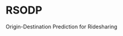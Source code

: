 # RSODP
Origin-Destination Prediction for Ridesharing

<br>

<!-- ## I. Introduction

This repository is created for an undergraduate final project which studies the prediction models for Ridesharing use cases. Ridesharing is a blooming service in which passengers share their rides for a variety of purposes (fewer route costs for vehicles, better experiences for passengers, etc). In recent years, researchers have focused largely on traffic forecasting and predictions in order to benefit transportation planning as well as environmental protection. In the case of ridesharing, the most popular topic is Origin-Destination (OD) prediction which intends to predict future passenger demands for better vehicle assignment. In this repository, we will research on the latest designs of OD prediction model for ridesharing system and try to learn the common practice among all for extension. We further extend [Gallat](https://arxiv.org/pdf/2101.00752.pdf) as GallatExt for better performance on solving RSODP.

<br>

## II. Problem Instance

Given a request sequence <img src="https://render.githubusercontent.com/render/math?math=R = [r_0, r_1, \dots, r_{n - 1}]"> of <img src="https://render.githubusercontent.com/render/math?math=n"> requests, where one certain request <img src="https://render.githubusercontent.com/render/math?math=r_i = (t_{r_i}, v_{s_i}, v_{d_i}, n_i)"> stores the request time <img src="https://render.githubusercontent.com/render/math?math=t_{r_i}">, the source and destination coordinates <img src="https://render.githubusercontent.com/render/math?math=v_{s_i} = (lat_{s_i}, lng_{s_i})">, <img src="https://render.githubusercontent.com/render/math?math=v_{d_i} = (lat_{d_i}, lng_{d_i})">, the volume (i.e., number of passengers) of the request <img src="https://render.githubusercontent.com/render/math?math=n_i">, RSODP intends to predict the future requests <img src="https://render.githubusercontent.com/render/math?math=\hat{R}">.

<br>

## III. Data

-   [New York Yellow Taxi Trip Data (2016)](https://www.kaggle.com/vishnurapps/newyork-taxi-demand)
-   [Washington DC Taxi Trips (2017)](https://www.kaggle.com/bvc5283/dc-taxi-trips)

The data has been preprocessed to keep only the information we need. The format of data file is as follow:

```pseudocode
[request time], [src lat], [src lng], [dst lat], [dst lng], [volume]
2021-03-15 07:15:00, 40.7698135375976, -73.9767456054687, 40.7461280822753, -74.0042648315429, 2
[...]
```

<br>

## IV. Model

Our model is named as **RefGaaRN** (in the code it is *GallatExt* since it is an extension version of [Gallat](https://arxiv.org/pdf/2101.00752.pdf)). Other model structures for comparison are listed below.

### Baseline

#### <img src="https://render.githubusercontent.com/render/math?math=HA^{%2b}"> (Historical Average)

Historical Average is the very baseline method which computes the average of the historical demands from the previous time slots. Three versions of HA are tested using different temporal features settings, with <img src="https://render.githubusercontent.com/render/math?math=HA^{%2b}"> using all four (tendency, periodicity and two miscellaneous), HAt using only tendency and HAp using only periodicity.

#### AR (Auto-Regressive)

AR (Auto-regressive) model. Here we uses a simple feed-forward network which calculates a weighted sum of the historical data.

<br>

### Other Models

#### LSTNet

uses a short-term convolution and a GRU to aggregate temporal features, along with an attention block to leverage the historical records along tendency.

#### GCRN

uses graph convolution to extract spatial features and LSTM to extract temporal features along tendency.

#### GEML

uses pre-weighted GAT to extract spatial features and periodic-skip LSTM to extract temporal features along periodicity.

#### Gallat

uses pre-weighted GAT to extract spatial features and Scaled Dot-Product Attention to extract temporal features along both tendency and periodicity. 

<br>

### Variant

#### RefGaaRN-NoTune

inherits the design of the transferring layer in Gallat, meaning there is no tuning with references.

#### RefGaaRN-Concat

uses concatenation as the aggregation scheme in both spatial and temporal layer.

#### RefGaaRN-WSum

uses another tuning approach - weighted sum which adds the results from the attention layers and those from the baseline algorithm together with scaling weights specified.

#### RefGaaRN-Shift

uses another tuning approach - shifting (sum) which adds the results from the attention layers and those from the baseline algorithm together.

<br>

## V. Experiment

### Metrics

For most papers focusing on this area, there are three classic metrics for evaluation generally, i.e., the Rooted Mean Square Error (RMSE), Mean Average Percentage Error (MAPE) and Mean Absolute Error (MAE). Their formulas are as follows:

<p align="center"><img src="https://render.githubusercontent.com/render/math?math=RMSE(y, \hat{y}) = \sqrt{\frac{1}{z}\sum_{i=1}^{z}(y - \hat{y})^2}"></p>

<p align="center"><img src="https://render.githubusercontent.com/render/math?math=MAPE(y, \hat{y}) = \frac{1}{z}\sum_{i=1}^{z}|\frac{y - \hat{y}}{y %2B \epsilon}|"></p>

<p align="center"><img src="https://render.githubusercontent.com/render/math?math=MAE(y, \hat{y}) = \frac{1}{z}\sum_{i=1}^{z}|y - \hat{y}|"></p>

In these formulas, <img src="https://render.githubusercontent.com/render/math?math=z"> represents the number of samples. <img src="https://render.githubusercontent.com/render/math?math=y_i"> and <img src="https://render.githubusercontent.com/render/math?math=\hat{y}_i"> represent the ground truth value and the predicted value respectively. <img src="https://render.githubusercontent.com/render/math?math=\epsilon"> is a small additive constant value to avoid the denominator to being zero. -->

<!-- <style>
    body {
        text-align: justify;
    }
</style> -->
